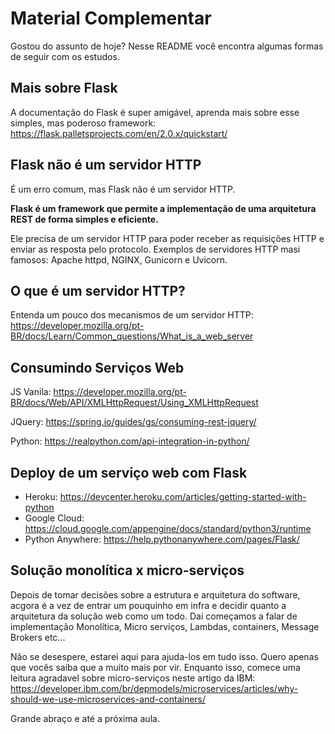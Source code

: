 # Material Complementar

Gostou do assunto de hoje? Nesse README você encontra algumas formas de seguir com os estudos.

## Mais sobre Flask

A documentação do Flask é super amigável, aprenda mais sobre esse simples, mas poderoso framework: https://flask.palletsprojects.com/en/2.0.x/quickstart/

## Flask não é um servidor HTTP

É um erro comum, mas Flask não é um servidor HTTP. 

**Flask é um framework que permite a implementação de uma arquitetura REST de forma simples e eficiente.**

Ele precisa de um servidor HTTP para poder receber as requisições HTTP e enviar as resposta pelo protocolo. Exemplos de servidores HTTP masi famosos: Apache httpd, NGINX, Gunicorn e Uvicorn.

## O que é um servidor HTTP?

Entenda um pouco dos mecanismos de um servidor HTTP: https://developer.mozilla.org/pt-BR/docs/Learn/Common_questions/What_is_a_web_server

## Consumindo Serviços Web

JS Vanila: https://developer.mozilla.org/pt-BR/docs/Web/API/XMLHttpRequest/Using_XMLHttpRequest

JQuery: https://spring.io/guides/gs/consuming-rest-jquery/

Python: https://realpython.com/api-integration-in-python/


## Deploy de um serviço web com Flask

- Heroku: https://devcenter.heroku.com/articles/getting-started-with-python
- Google Cloud: https://cloud.google.com/appengine/docs/standard/python3/runtime
- Python Anywhere: https://help.pythonanywhere.com/pages/Flask/

## Solução monolítica x micro-serviços

Depois de tomar decisões sobre a estrutura e arquitetura do software, acgora é a vez de entrar um pouquinho em infra e decidir quanto a arquitetura da solução web como um todo. Dai começamos a falar de implementação Monolítica, Micro serviços, Lambdas, containers, Message Brokers etc...

Não se desespere, estarei aqui para ajuda-los em tudo isso. Quero apenas que vocês saiba que a muito mais por vir. Enquanto isso, comece uma leitura agradavel sobre micro-serviços neste artigo da IBM: https://developer.ibm.com/br/depmodels/microservices/articles/why-should-we-use-microservices-and-containers/

Grande abraço e até a próxima aula.
